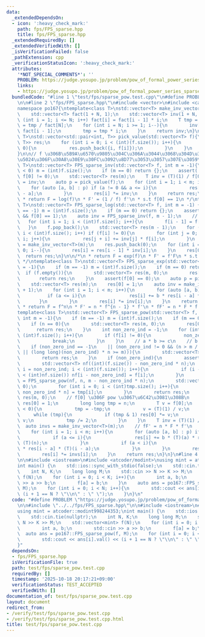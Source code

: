 ```yaml
---
data:
  _extendedDependsOn:
  - icon: ':heavy_check_mark:'
    path: fps/FPS_sparse.hpp
    title: fps/FPS_sparse.hpp
  _extendedRequiredBy: []
  _extendedVerifiedWith: []
  _isVerificationFailed: false
  _pathExtension: cpp
  _verificationStatusIcon: ':heavy_check_mark:'
  attributes:
    '*NOT_SPECIAL_COMMENTS*': ''
    PROBLEM: https://judge.yosupo.jp/problem/pow_of_formal_power_series_sparse
    links:
    - https://judge.yosupo.jp/problem/pow_of_formal_power_series_sparse
  bundledCode: "#line 1 \"test/fps/sparse_pow.test.cpp\"\n#define PROBLEM \"https://judge.yosupo.jp/problem/pow_of_formal_power_series_sparse\"\
    \n\n#line 2 \"fps/FPS_sparse.hpp\"\n#include <vector>\n#include <cassert>\n\n\
    namespace po167{\ntemplate<class T>\nstd::vector<T> make_inv_vector(int N){\n\
    \    std::vector<T> fact(1 + N, 1);\n    std::vector<T> inv(1 + N, 1);\n    for\
    \ (int i = 1; i <= N; i++) fact[i] = fact[i - 1] * i;\n    T tmp = 1;\n    tmp\
    \ = tmp / fact[N];\n    for (int i = N; i >= 1; i--){\n        inv[i] = tmp *\
    \ fact[i - 1];\n        tmp = tmp * i;\n    }\n    return inv;\n}\ntemplate<class\
    \ T>\nstd::vector<std::pair<int, T>> pick_value(std::vector<T> f){\n    std::vector<std::pair<int,\
    \ T>> res;\n    for (int i = 0; i < (int)(f.size()); i++){\n        if (f[i] !=\
    \ 0){\n            res.push_back({i, f[i]});\n        }\n    }\n    return res;\n\
    }\n\n// f \u306B\u5B9A\u6570\u9805\u304C\u306A\u3044\u3068\u304D\u306E\u8FD4\u308A\
    \u5024\u306F\u30A8\u30E9\u30FC\u3092\u8D77\u3053\u3057\u307E\u3059\u3002\ntemplate<class\
    \ T>\nstd::vector<T> FPS_sparse_inv(std::vector<T> f, int m = -1){\n    if (m\
    \ < 0) m = (int)f.size();\n    if (m == 0) return {};\n    assert(!f.empty() &&\
    \ f[0] != 0);\n    std::vector<T> res(m);\n    T inv = (T)(1) / f[0];\n    res[0]\
    \ = inv;\n    auto p = pick_value(f);\n    for (int i = 1; i < m; i++){\n    \
    \    for (auto [a, b] : p) if (a != 0 && a <= i){\n            res[i] -= b * res[i\
    \ - a];\n        }\n        res[i] *= inv;\n    }\n    return res;\n}\n\n/*\n\
    \ * return F = log(f)\n * F' = (1 / f) f'\n * s.t f[0] == 1\n */\ntemplate<class\
    \ T>\nstd::vector<T> FPS_sparse_log(std::vector<T> f, int m = -1) {\n    if (m\
    \ == -1) m = (int)f.size();\n    if (m == 0) return {};\n    assert(!f.empty()\
    \ && f[0] == 1);\n    auto inv = FPS_sparse_inv(f, m - 1);\n    // f <- f'\n \
    \   for (int i = 1; i < (int)f.size(); i++){\n        f[i - 1] = f[i] * i;\n \
    \   }\n    f.pop_back();\n    std::vector<T> res(m - 1);\n    for (int i = 0;\
    \ i < (int)f.size(); i++) if (f[i] != 0){\n        for (int j = 0; j < m - 1 -\
    \ i; j++){\n            res[j + i] += inv[j] * f[i];\n        }\n    }\n    inv\
    \ = make_inv_vector<T>(m);\n    res.push_back(0);\n    for (int i = m - 1; i >\
    \ 0; i--){\n        res[i] = res[i - 1] * inv[i];\n    }\n    res[0] = 0;\n  \
    \  return res;\n}\n\n/*\n * return F = exp(f)\n * F' = f'F\n * s.t f[0] = 0\n\
    \ */\ntemplate<class T>\nstd::vector<T> FPS_sparse_exp(std::vector<T> f, int m\
    \ = -1){\n    if (m == -1) m = (int)f.size();\n    if (m == 0) return {};\n  \
    \  if (f.empty()){\n        std::vector<T> res(m, 0);\n        res[0] = 1;\n \
    \       return res;\n    }\n    assert(f[0] == 0);\n    auto p = pick_value(f);\n\
    \    std::vector<T> res(m);\n    res[0] = 1;\n    auto inv = make_inv_vector<T>(m\
    \ + 1);\n    for (int i = 1; i < m; i++){\n        for (auto [a, b] : p){\n  \
    \          if (a <= i){\n                res[i] += b * res[i - a] * a;\n     \
    \       }\n        }\n        res[i] *= inv[i];\n    }\n    return res;\n}\n/*\n\
    \ * return F = f^n\n * F' = n * f^{n - 1} * f'\n * fF' = n * F * f'\n *\n */\n\
    template<class T>\nstd::vector<T> FPS_sparse_pow(std::vector<T> f, long long n,\
    \ int m = -1){\n    if (m == -1) m = (int)f.size();\n    if (m == 0) return {};\n\
    \    if (n == 0){\n        std::vector<T> res(m, 0);\n        res[0] = 1;\n  \
    \      return res;\n    }\n    int non_zero_ind = -1;\n    for (int i = 0; i <\
    \ (int)f.size(); i++){\n        if (f[i] != 0){\n            non_zero_ind = i;\n\
    \            break;\n        }\n    }\n    // a * b >= c\n    // b >= c / a\n\
    \    if (non_zero_ind == -1\n    || (non_zero_ind != 0 && (n > m / (long long)(non_zero_ind)\
    \ || (long long)(non_zero_ind) * n >= m))){\n        std::vector<T> res(m, 0);\n\
    \        return res;\n    }\n    if (non_zero_ind){\n        assert(n >= 0);\n\
    \        std::vector<T> nf((int)(f.size()) - non_zero_ind * n);\n        for (int\
    \ i = non_zero_ind; i < (int)(f.size()); i++){\n            if (i - non_zero_ind\
    \ < (int)nf.size()) nf[i - non_zero_ind] = f[i];\n        }\n        auto tmp\
    \ = FPS_sparse_pow(nf, n, m - non_zero_ind * n);\n        std::vector<T> res(m,\
    \ 0);\n        for (int i = 0; i < (int)tmp.size(); i++){\n            res[i +\
    \ non_zero_ind * n] = tmp[i];\n        }\n        return res;\n    }\n    std::vector<T>\
    \ res(m, 0);\n    // f[0] \u306F pow \u3067\u6C42\u3081\u308B\n    {\n       \
    \ res[0] = 1;\n        long long tmp = n;\n        T v = f[0];\n        if (n\
    \ < 0){\n            tmp = -tmp;\n            v = (T)(1) / v;\n        }\n   \
    \     while (tmp){\n            if (tmp & 1) res[0] *= v;\n            v = v *\
    \ v;\n            tmp /= 2;\n        }\n    }\n    T inv = (T)(1) / f[0];\n  \
    \  auto invs = make_inv_vector<T>(m);\n    // fF' = n * F * f'\n    auto p = pick_value(f);\n\
    \    for (int i = 1; i < m; i++){\n        for (auto [a, b] : p) if (a != 0){\n\
    \            if (a <= i){\n                res[i] += b * (T)(a) * res[i - a] *\
    \ (T)(n);\n            }\n            if (a < i){\n                res[i] -= b\
    \ * res[i - a] * (T)(i - a);\n            }\n        }\n        res[i] *= inv;\n\
    \        res[i] *= invs[i];\n    }\n    return res;\n}\n}\n#line 4 \"test/fps/sparse_pow.test.cpp\"\
    \n\n#include <iostream>\n#include <atcoder/modint>\nusing mint = atcoder::modint998244353;\n\
    int main() {\n    std::ios::sync_with_stdio(false);\n    std::cin.tie(nullptr);\n\
    \    int N, K;\n    long long M;\n    std::cin >> N >> K >> M;\n    std::vector<mint>\
    \ f(N);\n    for (int i = 0; i < K; i++){\n        int a, b;\n        std::cin\
    \ >> a >> b;\n        f[a] = b;\n    }\n    auto ans = po167::FPS_sparse_pow(f,\
    \ M);\n    for (int i = 0; i < N; i++){\n        std::cout << ans[i].val() <<\
    \ (i + 1 == N ? \"\\n\" : \" \");\n    }\n}\n"
  code: "#define PROBLEM \"https://judge.yosupo.jp/problem/pow_of_formal_power_series_sparse\"\
    \n\n#include \"../../fps/FPS_sparse.hpp\"\n\n#include <iostream>\n#include <atcoder/modint>\n\
    using mint = atcoder::modint998244353;\nint main() {\n    std::ios::sync_with_stdio(false);\n\
    \    std::cin.tie(nullptr);\n    int N, K;\n    long long M;\n    std::cin >>\
    \ N >> K >> M;\n    std::vector<mint> f(N);\n    for (int i = 0; i < K; i++){\n\
    \        int a, b;\n        std::cin >> a >> b;\n        f[a] = b;\n    }\n  \
    \  auto ans = po167::FPS_sparse_pow(f, M);\n    for (int i = 0; i < N; i++){\n\
    \        std::cout << ans[i].val() << (i + 1 == N ? \"\\n\" : \" \");\n    }\n\
    }"
  dependsOn:
  - fps/FPS_sparse.hpp
  isVerificationFile: true
  path: test/fps/sparse_pow.test.cpp
  requiredBy: []
  timestamp: '2025-10-18 20:17:21+09:00'
  verificationStatus: TEST_ACCEPTED
  verifiedWith: []
documentation_of: test/fps/sparse_pow.test.cpp
layout: document
redirect_from:
- /verify/test/fps/sparse_pow.test.cpp
- /verify/test/fps/sparse_pow.test.cpp.html
title: test/fps/sparse_pow.test.cpp
---
```

